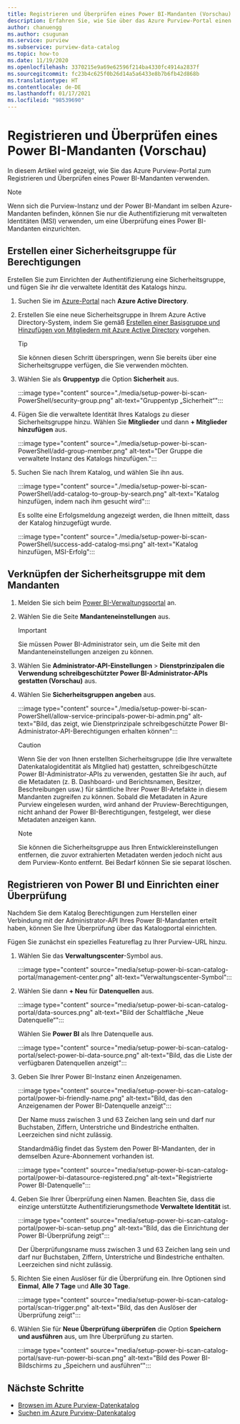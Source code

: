 ```yaml
---
title: Registrieren und Überprüfen eines Power BI-Mandanten (Vorschau)
description: Erfahren Sie, wie Sie über das Azure Purview-Portal einen Power BI-Mandanten registrieren und überprüfen können.
author: chanuengg
ms.author: csugunan
ms.service: purview
ms.subservice: purview-data-catalog
ms.topic: how-to
ms.date: 11/19/2020
ms.openlocfilehash: 3370215e9a69e62596f214ba4330fc4914a2837f
ms.sourcegitcommit: fc23b4c625f0b26d14a5a6433e8b7b6fb42d868b
ms.translationtype: HT
ms.contentlocale: de-DE
ms.lasthandoff: 01/17/2021
ms.locfileid: "98539690"
---
```

# <a name="register-and-scan-a-power-bi-tenant-preview"></a>Registrieren und Überprüfen eines Power BI-Mandanten (Vorschau)

In diesem Artikel wird gezeigt, wie Sie das Azure Purview-Portal zum Registrieren und Überprüfen eines Power BI-Mandanten verwenden.

> [!Note]
> Wenn sich die Purview-Instanz und der Power BI-Mandant im selben Azure-Mandanten befinden, können Sie nur die Authentifizierung mit verwalteten Identitäten (MSI) verwenden, um eine Überprüfung eines Power BI-Mandanten einzurichten. 

## <a name="create-a-security-group-for-permissions"></a>Erstellen einer Sicherheitsgruppe für Berechtigungen

Erstellen Sie zum Einrichten der Authentifizierung eine Sicherheitsgruppe, und fügen Sie ihr die verwaltete Identität des Katalogs hinzu.

1. Suchen Sie im [Azure-Portal](https://portal.azure.com) nach **Azure Active Directory**.
1. Erstellen Sie eine neue Sicherheitsgruppe in Ihrem Azure Active Directory-System, indem Sie gemäß [Erstellen einer Basisgruppe und Hinzufügen von Mitgliedern mit Azure Active Directory](https://docs.microsoft.com/azure/active-directory/fundamentals/active-directory-groups-create-azure-portal) vorgehen.

    > [!Tip]
    > Sie können diesen Schritt überspringen, wenn Sie bereits über eine Sicherheitsgruppe verfügen, die Sie verwenden möchten.

1. Wählen Sie als **Gruppentyp** die Option **Sicherheit** aus.

    :::image type="content" source="./media/setup-power-bi-scan-PowerShell/security-group.png" alt-text="Gruppentyp „Sicherheit“":::

1. Fügen Sie die verwaltete Identität Ihres Katalogs zu dieser Sicherheitsgruppe hinzu. Wählen Sie **Mitglieder** und dann **+ Mitglieder hinzufügen** aus.

    :::image type="content" source="./media/setup-power-bi-scan-PowerShell/add-group-member.png" alt-text="Der Gruppe die verwaltete Instanz des Katalogs hinzufügen.":::

1. Suchen Sie nach Ihrem Katalog, und wählen Sie ihn aus.

    :::image type="content" source="./media/setup-power-bi-scan-PowerShell/add-catalog-to-group-by-search.png" alt-text="Katalog hinzufügen, indem nach ihm gesucht wird":::

    Es sollte eine Erfolgsmeldung angezeigt werden, die Ihnen mitteilt, dass der Katalog hinzugefügt wurde.

    :::image type="content" source="./media/setup-power-bi-scan-PowerShell/success-add-catalog-msi.png" alt-text="Katalog hinzufügen, MSI-Erfolg":::

## <a name="associate-the-security-group-with-the-tenant"></a>Verknüpfen der Sicherheitsgruppe mit dem Mandanten

1. Melden Sie sich beim [Power BI-Verwaltungsportal](https://app.powerbi.com/admin-portal/tenantSettings) an.
1. Wählen Sie die Seite **Mandanteneinstellungen** aus.

    > [!Important]
    > Sie müssen Power BI-Administrator sein, um die Seite mit den Mandanteneinstellungen anzeigen zu können.

1. Wählen Sie **Administrator-API-Einstellungen** > **Dienstprinzipalen die Verwendung schreibgeschützter Power BI-Administrator-APIs gestatten (Vorschau)** aus.
1. Wählen Sie **Sicherheitsgruppen angeben** aus.

    :::image type="content" source="./media/setup-power-bi-scan-PowerShell/allow-service-principals-power-bi-admin.png" alt-text="Bild, das zeigt, wie Dienstprinzipale schreibgeschützte Power BI-Administrator-API-Berechtigungen erhalten können":::

    > [!Caution]
    > Wenn Sie der von Ihnen erstellten Sicherheitsgruppe (die Ihre verwaltete Datenkatalogidentität als Mitglied hat) gestatten, schreibgeschützte Power BI-Administrator-APIs zu verwenden, gestatten Sie ihr auch, auf die Metadaten (z. B. Dashboard- und Berichtsnamen, Besitzer, Beschreibungen usw.) für sämtliche Ihrer Power BI-Artefakte in diesem Mandanten zugreifen zu können. Sobald die Metadaten in Azure Purview eingelesen wurden, wird anhand der Pruview-Berechtigungen, nicht anhand der Power BI-Berechtigungen, festgelegt, wer diese Metadaten anzeigen kann.

    > [!Note]
    > Sie können die Sicherheitsgruppe aus Ihren Entwicklereinstellungen entfernen, die zuvor extrahierten Metadaten werden jedoch nicht aus dem Purview-Konto entfernt. Bei Bedarf können Sie sie separat löschen.

## <a name="register-your-power-bi-and-set-up-a-scan"></a>Registrieren von Power BI und Einrichten einer Überprüfung

Nachdem Sie dem Katalog Berechtigungen zum Herstellen einer Verbindung mit der Administrator-API Ihres Power BI-Mandanten erteilt haben, können Sie Ihre Überprüfung über das Katalogportal einrichten.

Fügen Sie zunächst ein spezielles Featureflag zu Ihrer Purview-URL hinzu. 

1. Wählen Sie das **Verwaltungscenter**-Symbol aus.

    :::image type="content" source="media/setup-power-bi-scan-catalog-portal/management-center.png" alt-text="Verwaltungscenter-Symbol":::

1. Wählen Sie dann **+ Neu** für **Datenquellen** aus.

    :::image type="content" source="media/setup-power-bi-scan-catalog-portal/data-sources.png" alt-text="Bild der Schaltfläche „Neue Datenquelle“":::

    Wählen Sie **Power BI** als Ihre Datenquelle aus.

    :::image type="content" source="media/setup-power-bi-scan-catalog-portal/select-power-bi-data-source.png" alt-text="Bild, das die Liste der verfügbaren Datenquellen anzeigt":::

1. Geben Sie Ihrer Power BI-Instanz einen Anzeigenamen.

    :::image type="content" source="media/setup-power-bi-scan-catalog-portal/power-bi-friendly-name.png" alt-text="Bild, das den Anzeigenamen der Power BI-Datenquelle anzeigt":::

    Der Name muss zwischen 3 und 63 Zeichen lang sein und darf nur Buchstaben, Ziffern, Unterstriche und Bindestriche enthalten.  Leerzeichen sind nicht zulässig.

    Standardmäßig findet das System den Power BI-Mandanten, der in demselben Azure-Abonnement vorhanden ist.

    :::image type="content" source="media/setup-power-bi-scan-catalog-portal/power-bi-datasource-registered.png" alt-text="Registrierte Power BI-Datenquelle":::

1. Geben Sie Ihrer Überprüfung einen Namen. Beachten Sie, dass die einzige unterstützte Authentifizierungsmethode **Verwaltete Identität** ist.

    :::image type="content" source="media/setup-power-bi-scan-catalog-portal/power-bi-scan-setup.png" alt-text="Bild, das die Einrichtung der Power BI-Überprüfung zeigt":::

    Der Überprüfungsname muss zwischen 3 und 63 Zeichen lang sein und darf nur Buchstaben, Ziffern, Unterstriche und Bindestriche enthalten.  Leerzeichen sind nicht zulässig.

1. Richten Sie einen Auslöser für die Überprüfung ein. Ihre Optionen sind **Einmal**, **Alle 7 Tage** und **Alle 30 Tage**.

    :::image type="content" source="media/setup-power-bi-scan-catalog-portal/scan-trigger.png" alt-text="Bild, das den Auslöser der Überprüfung zeigt":::

1. Wählen Sie für **Neue Überprüfung überprüfen** die Option **Speichern und ausführen** aus, um Ihre Überprüfung zu starten.

    :::image type="content" source="media/setup-power-bi-scan-catalog-portal/save-run-power-bi-scan.png" alt-text="Bild des Power BI-Bildschirms zu „Speichern und ausführen“":::

## <a name="next-steps"></a>Nächste Schritte

- [Browsen im Azure Purview-Datenkatalog](how-to-browse-catalog.md)
- [Suchen im Azure Purview-Datenkatalog](how-to-search-catalog.md)